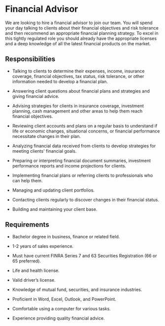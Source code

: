 # Financial Advisor

We are looking to hire a financial advisor to join our team. You will spend your day talking to clients about their financial objectives and risk tolerance and then recommend an appropriate financial planning strategy. To excel in this tightly regulated role you should already have the appropriate licenses and a deep knowledge of all the latest financial products on the market.

## Responsibilities

* Talking to clients to determine their expenses, income, insurance coverage, financial objectives, tax status, risk tolerance, or other information needed to develop a financial plan.

* Answering client questions about financial plans and strategies and giving financial advice.

* Advising strategies for clients in insurance coverage, investment planning, cash management and other areas to help them reach financial objectives.

* Reviewing client accounts and plans on a regular basis to understand if life or economic changes, situational concerns, or financial performance necessitate changes in their plan.

* Analyzing financial data received from clients to develop strategies for meeting clients' financial goals.

* Preparing or interpreting financial document summaries, investment performance reports and income projections for clients.

* Implementing financial plans or referring clients to professionals who can help them.

* Managing and updating client portfolios.

* Contacting clients regularly to discover changes in their financial status.

* Building and maintaining your client base.

## Requirements

* Bachelor degree in business, finance or related field.

* 1-2 years of sales experience.

* Must have current FINRA Series 7 and 63 Securities Registration (66 or 65 preferred).

* Life and health license.

* Valid driver’s license.

* Knowledge of mutual fund, securities, and insurance industries.

* Proficient in Word, Excel, Outlook, and PowerPoint.

* Comfortable using a computer for various tasks.

* Experience providing quality financial advice.


